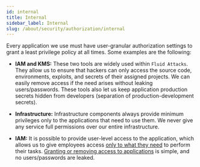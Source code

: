 ```yaml
---
id: internal
title: Internal
sidebar_label: Internal
slug: /about/security/authorization/internal
---
```


Every application we use
must have user-granular authorization settings
to grant a least privilege policy
at all times.
Some examples are the following:

- **IAM and KMS:** These two tools are widely used
  within `Fluid Attacks`.
  They allow us to ensure
  that hackers can only access the source code,
  environments, exploits,
  and secrets of their assigned projects.
  We can easily remove access
  if the need arises
  without leaking users/passwords.
  These tools
  also let us keep application production secrets
  hidden from developers
  (separation of production-development secrets).

- **Infrastructure:** Infrastructure components
  always provide minimum privileges
  only to the applications that need to use them.
  We never give any service full permissions
  over our entire infrastructure.

- **IAM:** It is possible to provide user-level access
  to the application,
  which allows us to give employees access
  [only to what they need](/criteria/requirements/176)
  to perform their tasks.
  [Granting or removing access to applications](/criteria/requirements/034)
  is simple,
  and no users/passwords are leaked.
